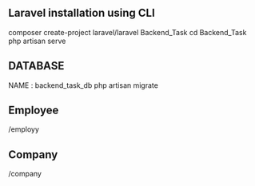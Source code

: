 ## Laravel installation using CLI
composer create-project laravel/laravel Backend_Task
cd Backend_Task
 php artisan serve
 
 ## DATABASE 
  NAME : backend_task_db                                                                                                                                                   php artisan migrate
 
 ## Employee 
 /employy
 
 ## Company
 /company
 
